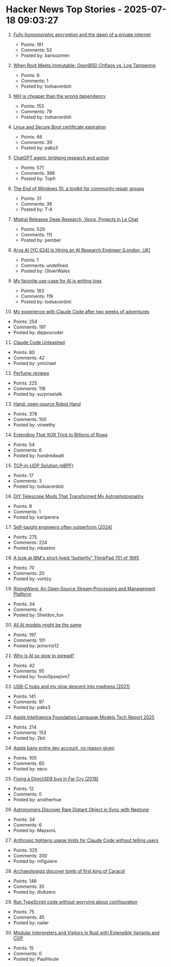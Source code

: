 # Hacker News Top Stories - 2025-07-18 09:03:27

1. [Fully homomorphic encryption and the dawn of a private internet](https://bozmen.io/fhe)
   - Points: 181
   - Comments: 52
   - Posted by: barisozmen

2. [When Root Meets Immutable: OpenBSD Chflags vs. Log Tampering](https://rsadowski.de/posts/2025/openbsd-immutable-system-logs/)
   - Points: 6
   - Comments: 1
   - Posted by: todsacerdoti

3. [NIH is cheaper than the wrong dependency](https://lewiscampbell.tech/blog/250718.html)
   - Points: 153
   - Comments: 79
   - Posted by: todsacerdoti

4. [Linux and Secure Boot certificate expiration](https://lwn.net/SubscriberLink/1029767/08f1d17c020e8292/)
   - Points: 66
   - Comments: 39
   - Posted by: pabs3

5. [ChatGPT agent: bridging research and action](https://openai.com/index/introducing-chatgpt-agent/)
   - Points: 571
   - Comments: 386
   - Posted by: Topfi

6. [The End of Windows 10: a toolkit for community repair groups](https://therestartproject.org/end-of-windows-10-toolkit-for-repair-groups/)
   - Points: 31
   - Comments: 36
   - Posted by: T-A

7. [Mistral Releases Deep Research, Voice, Projects in Le Chat](https://mistral.ai/news/le-chat-dives-deep)
   - Points: 529
   - Comments: 111
   - Posted by: pember

8. [Arva AI (YC S24) Is Hiring an AI Research Engineer (London, UK)](https://www.arva.ai/careers/ai-research-engineer)
   - Points: 1
   - Comments: undefined
   - Posted by: OliverWales

9. [My favorite use-case for AI is writing logs](https://newsletter.vickiboykis.com/archive/my-favorite-use-case-for-ai-is-writing-logs/)
   - Points: 183
   - Comments: 119
   - Posted by: todsacerdoti

10. [My experience with Claude Code after two weeks of adventures](https://sankalp.bearblog.dev/my-claude-code-experience-after-2-weeks-of-usage/)
   - Points: 254
   - Comments: 197
   - Posted by: dejavucoder

11. [Claude Code Unleashed](https://ymichael.com/2025/07/15/claude-code-unleashed)
   - Points: 80
   - Comments: 42
   - Posted by: ymichael

12. [Perfume reviews](https://gwern.net/blog/2025/perfume)
   - Points: 225
   - Comments: 119
   - Posted by: surprisetalk

13. [Hand: open-source Robot Hand](https://github.com/pollen-robotics/AmazingHand)
   - Points: 378
   - Comments: 100
   - Posted by: vineethy

14. [Extending That XOR Trick to Billions of Rows](https://nochlin.com/blog/extending-that-xor-trick)
   - Points: 54
   - Comments: 6
   - Posted by: hundredwatt

15. [TCP-in-UDP Solution (eBPF)](https://blog.mptcp.dev/2025/07/14/TCP-in-UDP.html)
   - Points: 17
   - Comments: 3
   - Posted by: todsacerdoti

16. [DIY Telescope Mods That Transformed My Astrophotography](https://www.youtube.com/watch?v=Efmzr_K4ApQ)
   - Points: 9
   - Comments: 1
   - Posted by: karlperera

17. [Self-taught engineers often outperform (2024)](https://michaelbastos.com/blog/why-self-taught-engineers-often-outperform)
   - Points: 275
   - Comments: 224
   - Posted by: mbastos

18. [A look at IBM's short-lived "butterfly" ThinkPad 701 of 1995](https://www.fastcompany.com/91356463/ibm-thinkpad-701-butterfly-keyboard)
   - Points: 70
   - Comments: 20
   - Posted by: vontzy

19. [RisingWave: An Open‑Source Stream‑Processing and Management Platform](https://github.com/risingwavelabs/risingwave)
   - Points: 34
   - Comments: 4
   - Posted by: Sheldon_fun

20. [All AI models might be the same](https://blog.jxmo.io/p/there-is-only-one-model)
   - Points: 197
   - Comments: 101
   - Posted by: jxmorris12

21. [Why is AI so slow to spread?](https://www.economist.com/finance-and-economics/2025/07/17/why-is-ai-so-slow-to-spread-economics-can-explain)
   - Points: 42
   - Comments: 95
   - Posted by: 1vuio0pswjnm7

22. [USB-C hubs and my slow descent into madness (2021)](https://overengineer.dev/blog/2021/04/25/usb-c-hub-madness/)
   - Points: 141
   - Comments: 97
   - Posted by: pabs3

23. [Apple Intelligence Foundation Language Models Tech Report 2025](https://machinelearning.apple.com/research/apple-foundation-models-tech-report-2025)
   - Points: 214
   - Comments: 153
   - Posted by: 2bit

24. [Apple bans entire dev account, no reason given](https://twitter.com/rameerez/status/1945784476723810739)
   - Points: 100
   - Comments: 60
   - Posted by: eecc

25. [Fixing a Direct3D9 bug in Far Cry (2018)](https://houssemnasri.github.io/2018/07/07/farcry-d3d9-bug/)
   - Points: 12
   - Comments: 0
   - Posted by: anotherhue

26. [Astronomers Discover Rare Distant Object in Sync with Neptune](https://pweb.cfa.harvard.edu/news/astronomers-discover-rare-distant-object-sync-neptune)
   - Points: 34
   - Comments: 6
   - Posted by: MaysonL

27. [Anthropic tightens usage limits for Claude Code without telling users](https://techcrunch.com/2025/07/17/anthropic-tightens-usage-limits-for-claude-code-without-telling-users/)
   - Points: 325
   - Comments: 200
   - Posted by: mfiguiere

28. [Archaeologists discover tomb of first king of Caracol](https://uh.edu/news-events/stories/2025/july/07102025-caracol-chase-discovery-maya-ruler.php)
   - Points: 146
   - Comments: 35
   - Posted by: divbzero

29. [Run TypeScript code without worrying about configuration](https://tsx.is/)
   - Points: 75
   - Comments: 45
   - Posted by: nailer

30. [Modular Interpreters and Visitors in Rust with Extensible Variants and CGP](https://contextgeneric.dev/blog/extensible-datatypes-part-2/)
   - Points: 15
   - Comments: 0
   - Posted by: PaulHoule

